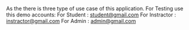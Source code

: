 As the there is three type of use case of this application. For Testing use this demo accounts:
For Student : student@gmail.com
For Instractor : instractor@gmail.com
For Admin : admin@gmail.com